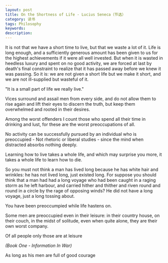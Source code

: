 ```yaml
---
layout: post
title: On the Shortness of Life - Lucius Seneca（节选）
category: 读书
tags: Philosophy
keywords: 
description: 
---
```


It is not that we have a short time to live, but that we waste a lot of it. Life is long enough, and a sufficiently generous amount has been given to us for the highest achievements if it were all well invested. But when it is wasted in heedless luxury and spent on no good activity, we are forced at last by death's final constraint to realize that it has passed away before we knew it was passing. So it is: we are not given a short life but we make it short, and we are not ill-supplied but wasteful of it. 

"It is a small part of life we really live."

Vices surround and assail men from every side, and do not allow them to rise again and lift their eyes to discern the truth, but keep them overwhelmed and rooted in their desires. 

Among the worst offenders I count those who spend all their time in drinking and lust, for these are the worst preoccupations of all. 

No activity can be successfully pursued by an individual who is preoccupied - Not rhetoric or liberal studies - since the mind when distracted absorbs nothing deeply.

Learning how to live takes a whole life, and which may surprise you more, it takes a whole life to learn how to die. 

So you must not think a man has lived long because he has white hair and wrinkles: he has not lived long, just existed long. For suppose you should think that a man had had a long voyage who had been caught in a raging storm as he left harbour, and carried hither and thither and riven round and round in a circle by the rage of opposing winds? He did not have a long voyage, just a long tossing about. 

You have been preoccumpied while life hastens on. 

Some men are preoccupied even in their leisure: in their country house, on their couch, in the midst of solitude, even when quite alone, they are their own worst company. 

Of all people only those are at leisure 

*(Book One - Information In War)*


As long as his men are full of good courage 
